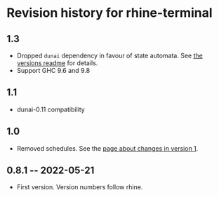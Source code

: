 # Revision history for rhine-terminal

## 1.3

* Dropped `dunai` dependency in favour of state automata.
  See [the versions readme](./versions.md) for details.
* Support GHC 9.6 and 9.8

## 1.1

* dunai-0.11 compatibility

## 1.0

* Removed schedules. See the [page about changes in version 1](/version1.md).

## 0.8.1 -- 2022-05-21

* First version. Version numbers follow rhine.
